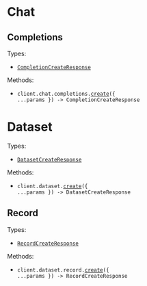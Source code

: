 # Chat

## Completions

Types:

- <code><a href="./src/resources/chat/completions.ts">CompletionCreateResponse</a></code>

Methods:

- <code title="post /chat/completions">client.chat.completions.<a href="./src/resources/chat/completions.ts">create</a>({ ...params }) -> CompletionCreateResponse</code>

# Dataset

Types:

- <code><a href="./src/resources/dataset/dataset.ts">DatasetCreateResponse</a></code>

Methods:

- <code title="post /dataset">client.dataset.<a href="./src/resources/dataset/dataset.ts">create</a>({ ...params }) -> DatasetCreateResponse</code>

## Record

Types:

- <code><a href="./src/resources/dataset/record.ts">RecordCreateResponse</a></code>

Methods:

- <code title="post /dataset/record">client.dataset.record.<a href="./src/resources/dataset/record.ts">create</a>({ ...params }) -> RecordCreateResponse</code>
